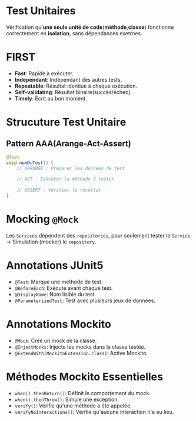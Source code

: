 # Test Unitaires
Vérification qu'__une seule unité de code__(__méthode__,__classe__) fonctionne correctement en __isolation__, sans dépendances exetrnes.

# FIRST
- __Fast__: Rapide à exécuter.
- __Independant__: Indépendant des autres tests.
- __Repeatable__: Résultat identiue à chaque exécution.
- __Self-validating__: Résultat binaire(succès/échec).
- __Timely__: Écrit au bon moment.

# Strucuture Test Unitaire

## Pattern AAA(Arange-Act-Assert)
```java
@Test
void nomDuTest() {
    // ARRANGE : Préparer les données de test
    
    // ACT : Exécuter la méthode à tester
    
    // ASSERT : Vérifier le résultat
}
```

# Mocking `@Mock`
Les `Services` dépendent des `repositories`, pour seulement tester le `Service` -> Simulation (mocker) le `repository`.

# Annotations JUnit5
- `@Test`: Marque une méthode de test.
- `@BeforeEach`: Exécuté avant chaque test.
- `@DisplayName`: Nom lisible du test.
- `@ParameterizedTest`: Test avec plusieurs jeux de données.

# Annotations Mockito
- `@Mock`: Crée un mock de la classe.
- `@InjectMocks`: Injecte les mocks dans la classe testée.
- `@ExtendWith(MockitoExtension.class)`: Active Mockito.

# Méthodes Mockito Essentielles
- `when().thenReturn()`: Définit le comportement du mock.
- `when().thenThrow()`: Simule une exception.
- `verify()`: Vérifie qu'une méthode a été appelée.
- `verifyNoInteractions()`: Vérifie qu'aucune interaction n'a eu lieu.